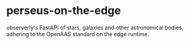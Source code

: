 # perseus-on-the-edge
observerly's FastAPI of stars, galaxies and other astronomical bodies, adhering to the OpenAAS standard on the edge runtime.
